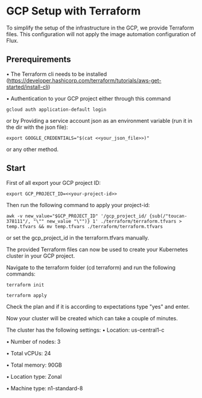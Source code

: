 # GCP Setup with Terraform

To simplify the setup of the infrastructure in the GCP, we provide Terraform files. This configuration will not apply the image 
automation configuration of Flux.

## Prerequirements
•	The Terraform cli needs to be installed (https://developer.hashicorp.com/terraform/tutorials/aws-get-started/install-cli)

•	Authentication to your GCP project either through this command  
```shell
gcloud auth application-default login
``` 
or by Providing a service account json as an environment variable (run it in the dir with the json file):
```shell
export GOOGLE_CREDENTIALS="$(cat <<your_json_file>>)"
``` 
or any other method.

## Start

First of all export your GCP project ID:
```shell
export GCP_PROJECT_ID=<<your-project-id>>
```
Then run the following command to apply your project-id:
```shell
awk -v new_value="$GCP_PROJECT_ID" '/gcp_project_id/ {sub(/"toucan-378111"/, "\"" new_value "\"")} 1' ./terraform/terraform.tfvars > temp.tfvars && mv temp.tfvars ./terraform/terraform.tfvars
```
or set the gcp_project_id in the terraform.tfvars manually.

[//]: # (Now remove the project specific terraform backend:)

[//]: # (```shell)

[//]: # (awk '/^ *cloud {/,/^ *} *$/ { if &#40;NR <= FNR + 6&#41; next } 1' terraform/main.tf > temp && mv temp terraform/main.tf)

[//]: # (```)

The provided Terraform files can now be used to create your Kubernetes cluster in your GCP project.

Navigate to the terraform folder (cd terraform) and run the following commands:
```shell
terraform init
```
```shell
terraform apply
```
Check the plan and if it is according to expectations type "yes" and enter.

Now your cluster will be created which can take a couple of minutes.

The cluster has the following settings:
•	Location: us-central1-c

•	Number of nodes: 3

•	Total vCPUs: 24

•	Total memory: 90GB


•	Location type: Zonal

•	Machine type: n1-standard-8
